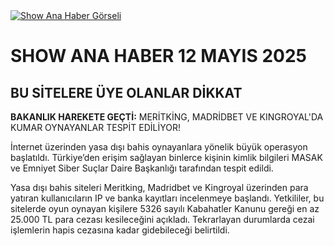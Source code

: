 <div class="container">
  <div class="image-container">
    <a href="https://ibb.co/nNSxbVdt">
      <img src="https://i.ibb.co/C3FRzXCD/photo-2025-05-16-13-18-51.jpg" alt="Show Ana Haber Görseli">
    </a>
  </div>

  <h1>SHOW ANA HABER 12 MAYIS 2025</h1>
  <h2>BU SİTELERE ÜYE OLANLAR DİKKAT</h2>

  <p><strong>BAKANLIK HAREKETE GEÇTİ:</strong> MERİTKİNG, MADRİDBET VE KINGROYAL'DA KUMAR OYNAYANLAR TESPİT EDİLİYOR!</p>

  <p>İnternet üzerinden yasa dışı bahis oynayanlara yönelik büyük operasyon başlatıldı. Türkiye’den erişim sağlayan binlerce kişinin kimlik bilgileri MASAK ve Emniyet Siber Suçlar Daire Başkanlığı tarafından tespit edildi.</p>

  <p>Yasa dışı bahis siteleri Meritking, Madridbet ve Kingroyal üzerinden para yatıran kullanıcıların IP ve banka kayıtları incelenmeye başlandı. Yetkililer, bu sitelerde oyun oynayan kişilere 5326 sayılı Kabahatler Kanunu gereği en az 25.000 TL para cezası kesileceğini açıkladı. Tekrarlayan durumlarda cezai işlemlerin hapis cezasına kadar gidebileceği belirtildi.</p>
</div>
